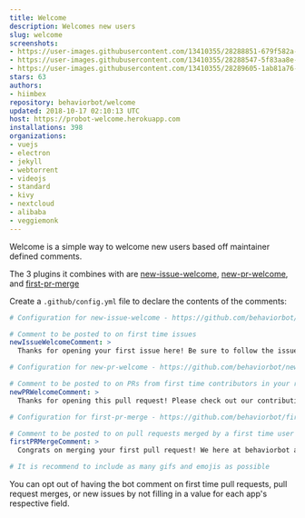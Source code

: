 ```yaml
---
title: Welcome
description: Welcomes new users
slug: welcome
screenshots:
- https://user-images.githubusercontent.com/13410355/28288851-679f582a-6af5-11e7-8dd8-b85b6c33e16b.png
- https://user-images.githubusercontent.com/13410355/28288547-5f83aa8e-6af4-11e7-9692-eb41d42431e2.png
- https://user-images.githubusercontent.com/13410355/28289605-1ab81a76-6af8-11e7-8f78-6a1b3948df36.png
stars: 63
authors:
- hiimbex
repository: behaviorbot/welcome
updated: 2018-10-17 02:10:13 UTC
host: https://probot-welcome.herokuapp.com
installations: 398
organizations:
- vuejs
- electron
- jekyll
- webtorrent
- videojs
- standard
- kivy
- nextcloud
- alibaba
- veggiemonk
---
```



Welcome is a simple way to welcome new users based off maintainer defined comments.

The 3 plugins it combines with are [new-issue-welcome](https://github.com/behaviorbot/new-issue-welcome), [new-pr-welcome](https://github.com/behaviorbot/new-pr-welcome), and [first-pr-merge](https://github.com/behaviorbot/first-pr-merge)

Create a `.github/config.yml` file to declare the contents of the comments:

``` yaml
# Configuration for new-issue-welcome - https://github.com/behaviorbot/new-issue-welcome

# Comment to be posted to on first time issues
newIssueWelcomeComment: >
  Thanks for opening your first issue here! Be sure to follow the issue template!

# Configuration for new-pr-welcome - https://github.com/behaviorbot/new-pr-welcome

# Comment to be posted to on PRs from first time contributors in your repository
newPRWelcomeComment: >
  Thanks for opening this pull request! Please check out our contributing guidelines.

# Configuration for first-pr-merge - https://github.com/behaviorbot/first-pr-merge

# Comment to be posted to on pull requests merged by a first time user
firstPRMergeComment: >
  Congrats on merging your first pull request! We here at behaviorbot are proud of you!

# It is recommend to include as many gifs and emojis as possible
```

You can opt out of having the bot comment on first time pull requests, pull request merges, or new issues by not filling in a value for each app's respective field.

